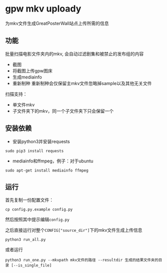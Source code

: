 # gpw mkv uploady
为mkv文件生成GreatPosterWall站点上传所需的信息

## 功能
批量扫描电影文件夹内的mkv, 会自动过滤剧集和被禁止的发布组的内容

* 截图
* 将截图上传gpw图床
* 生成mediainfo
* 重新制种
重新制种会仅保留主mkv文件忽略掉sample以及其他无关文件

扫描支持：
* 单文件mkv
* 子文件夹下的mkv，同一个子文件夹下只会保留一个

## 安装依赖

* 安装python3并安装requests
```
sudo pip3 install requests
```
* mediainfo和ffmpeg，例子：对于ubuntu
```
sudo apt-get install mediainfo ffmpeg
```

## 运行
首先复制一份配置文件：
```
cp config.py.example config.py
```
然后按照其中提示编辑`config.py`

之后直接运行对整个`CONFIG["source_dir"]`下的mkv文件生成上传信息
```
python3 run_all.py
```

或者运行
```
python3 run_one.py --mkvpath mkv文件的路径 --resultdir 生成的结果文件夹的目录 [--is_single_file]
```